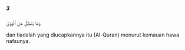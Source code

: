 ##### 3

<span class="ayah">وَمَا يَنطِقُ عَنِ ٱلْهَوَىٰٓ</span>

<span class="ayah_translation">dan tiadalah yang diucapkannya itu (Al-Quran) menurut kemauan hawa nafsunya.</span>
